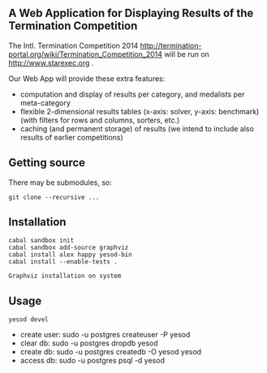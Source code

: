 A Web Application for Displaying Results of the Termination Competition
-----------------------

The Intl. Termination Competition 2014 <http://termination-portal.org/wiki/Termination_Competition_2014> will be run on <http://www.starexec.org> . 

Our Web App will provide these extra features:

* computation and display of results per category, 
  and medalists per meta-category
* flexible 2-dimensional results tables 
  (x-axis: solver, y-axis: benchmark) 
  (with filters for rows and columns, sorters, etc.)
* caching (and permanent storage) of results 
  (we intend to include also results of earlier competitions)

Getting source
--------------
There may be submodules, so:

    git clone --recursive ...


Installation
------------
    cabal sandbox init
    cabal sandbox add-source graphviz
    cabal install alex happy yesod-bin
    cabal install --enable-tests .

    Graphviz installation on system

Usage
-----

    yesod devel

* create user: sudo -u postgres createuser -P yesod
* clear db: sudo -u postgres dropdb yesod
* create db: sudo -u postgres createdb -O yesod yesod
* access db: sudo -u postgres psql -d yesod
